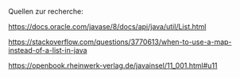 Quellen zur recherche:

https://docs.oracle.com/javase/8/docs/api/java/util/List.html
 
https://stackoverflow.com/questions/3770613/when-to-use-a-map-instead-of-a-list-in-java

https://openbook.rheinwerk-verlag.de/javainsel/11_001.html#u11



